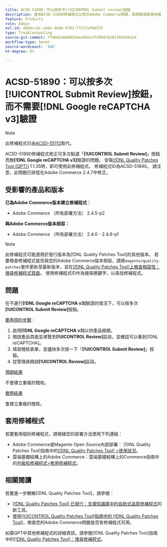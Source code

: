 ```yaml
---
title: ACSD-51890：可以按多次[!UICONTROL Submit review]按鈕
description: 套用ACSD-51890修補程式以修正Adobe Commerce問題，該問題導致使用者可在不進行 [!DNL Google reCAPTCHA v3] 驗證的情況下多次點選[!UICONTROL Submit Review]按鈕。
feature: Products
role: Admin
exl-id: db69ccdc-c66e-4bdb-9783-772f2af0d33f
type: Troubleshooting
source-git-commit: 7fdb02a6d89d50ea593c5fd99d78101f89198424
workflow-type: tm+mt
source-wordcount: '345'
ht-degree: 0%

---
```


# ACSD-51890：可以按多次&#x200B;**[!UICONTROL Submit Review]**&#x200B;按鈕，而不需要&#x200B;**[!DNL Google reCAPTCHA v3]**&#x200B;驗證

>[!NOTE]
>
>此修補程式已由[ACSD-55112](/help/tools/quality-patches-tool/patches-available-in-qpt/v1-1-42/acsd-55112-submit-review-button-can-be-clicked-multiple-times.md)取代。

ACSD-51890修補程式修正可多次點選「**[!UICONTROL Submit Review]**」按鈕而無&#x200B;**[!DNL Google reCAPTCHA v3]**&#x200B;驗證的問題。 安裝[[!DNL Quality Patches Tool (QPT)]](https://experienceleague.adobe.com/en/docs/commerce-operations/tools/quality-patches-tool/quality-patches-tool-to-self-serve-quality-patches) 1.1.35時，即可使用此修補程式。 修補程式ID為ACSD-51890。 請注意，此問題已排程在Adobe Commerce 2.4.7中修正。

## 受影響的產品和版本

**已為Adobe Commerce版本建立修補程式：**

* Adobe Commerce （所有部署方法） 2.4.5-p2

**與Adobe Commerce版本相容：**

* Adobe Commerce （所有部署方法） 2.4.0 - 2.4.6-p1

>[!NOTE]
>
>此修補程式可能適用於發行版本為[!DNL Quality Patches Tool]的其他版本。 若要檢查修補程式是否與您的Adobe Commerce版本相容，請將`magento/quality-patches`套件更新至最新版本，並在[[!DNL Quality Patches Tool]上檢查相容性：搜尋修補程式頁面](https://experienceleague.adobe.com/tools/commerce-quality-patches/index.html)。 使用修補程式ID作為搜尋關鍵字，以尋找修補程式。

## 問題

在不進行&#x200B;**[!DNL Google reCAPTCHA v3]**&#x200B;驗證的情況下，可以按多次&#x200B;**[!UICONTROL Submit Review]**&#x200B;按鈕。

<u>要再現的步驟</u>：

1. 啟用&#x200B;**[!DNL Google reCAPTCHA v3]**&#x200B;以供產品檢閱。
1. 開啟產品頁面並導覽至&#x200B;**[!UICONTROL Review]**&#x200B;區段，並確認可以看到[!DNL reCAPTCHA]。
1. 填寫稽核表單，並儘快多次按一下「**[!UICONTROL Submit Review]**」按鈕。
1. 從管理員開啟&#x200B;**[!UICONTROL Review]**&#x200B;區段。

<u>預期結果</u>

不會建立重複的稽核。

<u>實際結果</u>

會建立重複的稽核。

## 套用修補程式

若要套用個別修補程式，請根據您的部署方法使用下列連結：

* Adobe Commerce或Magento Open Source內部部署： [!DNL Quality Patches Tool]指南中的[[!DNL Quality Patches Tool] >使用狀況](/help/tools/quality-patches-tool/usage.md)。
* 雲端基礎結構上的Adobe Commerce：雲端基礎結構上的Commerce指南中的[升級和修補程式>套用修補程式](https://experienceleague.adobe.com/docs/commerce-cloud-service/user-guide/develop/upgrade/apply-patches.html)。

## 相關閱讀

若要進一步瞭解[!DNL Quality Patches Tool]，請參閱：

* [[!DNL Quality Patches Tool] 已發行：支援知識庫中的自助式品質修補程式](https://experienceleague.adobe.com/en/docs/commerce-operations/tools/quality-patches-tool/quality-patches-tool-to-self-serve-quality-patches)的新工具。
* [使用[!UICONTROL Quality Patches Tool]指南中的 [!DNL Quality Patches Tool]](/help/tools/quality-patches-tool/patches-available-in-qpt/check-patch-for-magento-issue-with-magento-quality-patches.md)，檢查您的Adobe Commerce問題是否有修補程式可用。


如需QPT中其他修補程式的詳細資訊，請參閱[!DNL Quality Patches Tool]指南中的[[!DNL Quality Patches Tool]：搜尋修補程式](<https://experienceleague.adobe.com/tools/commerce-quality-patches/index.html>)。
